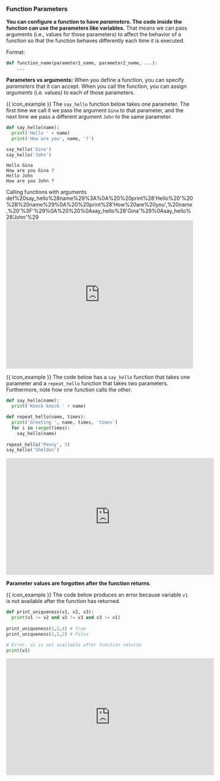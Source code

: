 ### Function Parameters

**You can configure a function to have _parameters_. The code inside the function can use the parameters like variables.** That means we can pass arguments (i.e., values for those parameters) to affect the behavior of a function so that the function behaves differently each time it is executed.

Format:
```python
def function_name(parameter1_name, parameter2_name, ...):
    ...
```

****Parameters vs arguments:**** When you define a function, you can specify _parameters_ that it can accept. When you call the function, you can assign _arguments_ (i.e. values) to each of those parameters.

<tip-box> 

{{ icon_example }} The `say_hello` function below takes one parameter. The first time we call it we pass the argument `Gina` to that parameter, and the next time we pass a different argument `John` to the same parameter.

<include src="inputOutput.md" boilerplate>
<span id="input">

```python
def say_hello(name):
  print('Hello ' + name)
  print('How are you', name, '?')

say_hello('Gina')
say_hello('John')
```
</span>
<span id="output">

```
Hello Gina
How are you Gina ?
Hello John
How are you John ?

```
<include src="visualize.md" boilerplate >
  <span id="title">Calling functions with arguments</span>
  <span id="code">def%20say_hello%28name%29%3A%0A%20%20print%28'Hello%20'%20%2B%20name%29%0A%20%20print%28'How%20are%20you',%20name,%20'%3F'%29%0A%20%20%0Asay_hello%28'Gina'%29%0Asay_hello%28'John'%29</span>
</include>
</span>
</include>

<panel type="seamless" header="%%:computer: Try your own%%">

<iframe height="400px" width="100%" src="https://repl.it/@pythonbasics/hello-name?lite=true" scrolling="no" frameborder="no" allowtransparency="true" allowfullscreen="true" sandbox="allow-forms allow-pointer-lock allow-popups allow-same-origin allow-scripts allow-modals"></iframe>

</panel><p/>

{{ icon_example }} The code below has a `say_hello` function that takes one parameter and a `repeat_hello` function that takes two parameters. Furthermore, note how one function calls the other.

```python
def say_hello(name):
  print('Knock knock ' + name)

def repeat_hello(name, times):
  print('Greeting ', name, times, 'times')
  for i in range(times):
    say_hello(name)
  
repeat_hello('Penny', 3)
say_hello('Sheldon')
```
<include src="tryYourOwn.md" boilerplate var-program="hello-given-times" />

<panel type="seamless" header="%%:laughing: See the human version of the above code%%" minimized>
<iframe width="560" height="315" src="https://www.youtube.com/embed/jrzUsHNGZHc?rel=0&showinfo=0&start=0&end=15&version=3" frameborder="0" allowfullscreen></iframe>

</panel><p/>

</tip-box>

**Parameter values are forgotten after the function returns**.

<tip-box> 

{{ icon_example }} The code below produces an error because variable `v1` is not available after the function has returned.

```python
def print_uniqueness(v1, v2, v3):
  print(v1 != v2 and v2 != v3 and v3 != v1)
  
print_uniqueness(1,2,4) # True
print_uniqueness(1,1,2) # False

# Error. v1 is not available after function returns
print(v1) 
```

</tip-box>

<panel type="seamless" header="%%:tv: Function parameters%%">
<iframe width="560" height="315" src="https://www.youtube.com/embed/WB4hJJkfhLU?rel=0&showinfo=0&start=199&end=315&version=3" frameborder="0" allowfullscreen></iframe>

</panel><p/>

<include src="exercisePanel.md" boilerplate var-title="Grader `print_score` function" var-file="e-grader-printScoreFunction.md" />